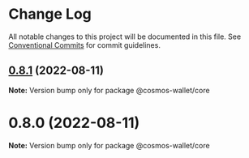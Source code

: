 # Change Log

All notable changes to this project will be documented in this file.
See [Conventional Commits](https://conventionalcommits.org) for commit guidelines.

## [0.8.1](https://github.com/cosmology-tech/cosmos-wallet/compare/@cosmos-wallet/core@0.8.0...@cosmos-wallet/core@0.8.1) (2022-08-11)

**Note:** Version bump only for package @cosmos-wallet/core





# 0.8.0 (2022-08-11)

**Note:** Version bump only for package @cosmos-wallet/core
